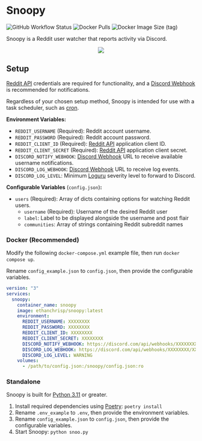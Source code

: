 # Snoopy

![GitHub Workflow Status](https://img.shields.io/github/actions/workflow/status/EthanC/Snoopy/main.yml?branch=main) ![Docker Pulls](https://img.shields.io/docker/pulls/ethanchrisp/snoopy?label=Docker%20Pulls) ![Docker Image Size (tag)](https://img.shields.io/docker/image-size/ethanchrisp/snoopy/latest?label=Docker%20Image%20Size)

Snoopy is a Reddit user watcher that reports activity via Discord.

<p align="center">
    <img src="https://i.imgur.com/x3eLTpA.png" draggable="false">
</p>

## Setup

[Reddit API](https://developer.twitter.com/en/docs/twitter-api) credentials are required for functionality, and a [Discord Webhook](https://support.discord.com/hc/en-us/articles/228383668-Intro-to-Webhooks) is recommended for notifications.

Regardless of your chosen setup method, Snoopy is intended for use with a task scheduler, such as [cron](https://crontab.guru/).

**Environment Variables:**

-   `REDDIT_USERNAME` (Required): Reddit account username.
-   `REDDIT_PASSWORD` (Required): Reddit account password.
-   `REDDIT_CLIENT_ID` (Required): [Reddit API](https://github.com/reddit-archive/reddit/wiki/OAuth2#getting-started) application client ID.
-   `REDDIT_CLIENT_SECRET` (Required): [Reddit API](https://github.com/reddit-archive/reddit/wiki/OAuth2#getting-started) application client secret.
-   `DISCORD_NOTIFY_WEBHOOK`: [Discord Webhook](https://support.discord.com/hc/en-us/articles/228383668-Intro-to-Webhooks) URL to receive available username notifications.
-   `DISCORD_LOG_WEBHOOK`: [Discord Webhook](https://support.discord.com/hc/en-us/articles/228383668-Intro-to-Webhooks) URL to receive log events.
-   `DISCORD_LOG_LEVEL`: Minimum [Loguru](https://loguru.readthedocs.io/en/stable/api/logger.html) severity level to forward to Discord.

**Configurable Variables** (`config.json`)**:**

-   `users` (Required): Array of dicts containing options for watching Reddit users.
    -   `username` (Required): Username of the desired Reddit user
    -   `label`: Label to be displayed alongside the username and post flair
    -   `communities`: Array of strings containing Reddit subreddit names

### Docker (Recommended)

Modify the following `docker-compose.yml` example file, then run `docker compose up`.

Rename `config_example.json` to `config.json`, then provide the configurable variables.

```yml
version: "3"
services:
  snoopy:
    container_name: snoopy
    image: ethanchrisp/snoopy:latest
    environment:
      REDDIT_USERNAME: XXXXXXXX
      REDDIT_PASSWORD: XXXXXXXX
      REDDIT_CLIENT_ID: XXXXXXXX
      REDDIT_CLIENT_SECRET: XXXXXXXX
      DISCORD_NOTIFY_WEBHOOK: https://discord.com/api/webhooks/XXXXXXXX/XXXXXXXX
      DISCORD_LOG_WEBHOOK: https://discord.com/api/webhooks/XXXXXXXX/XXXXXXXX
      DISCORD_LOG_LEVEL: WARNING
    volumes:
      - /path/to/config.json:/snoopy/config.json:ro
```

### Standalone

Snoopy is built for [Python 3.11](https://www.python.org/) or greater.

1. Install required dependencies using [Poetry](https://python-poetry.org/): `poetry install`
2. Rename `.env_example` to `.env`, then provide the environment variables.
3. Rename `config_example.json` to `config.json`, then provide the configurable variables.
4. Start Snoopy: `python snoo.py`
